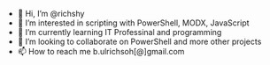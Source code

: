 - 👋 Hi, I’m @richshy
- 👀 I’m interested in scripting with PowerShell, MODX, JavaScript
- 🌱 I’m currently learning IT Professinal and programming
- 💞️ I’m looking to collaborate on PowerShell and more other projects 
- 📫 How to reach me b.ulrichsoh[@]gmail.com

<!---
Richshy/Richshy is a ✨ special ✨ repository because its `README.md` (this file) appears on your GitHub profile.
You can click the Preview link to take a look at your changes.
--->

